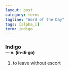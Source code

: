 ```yaml
---
layout: post
category: terms
tagline: "Word of the Day"
tags: [alpha_i]
term: indigo
---
```


<h3>Indigo<br/> <small>&mdash; v. (in<span>&middot;</span>di<span>&middot;</span>go)</small></h3>
<p><ol>
<li>to leave without escort</li>
</ol></p>
